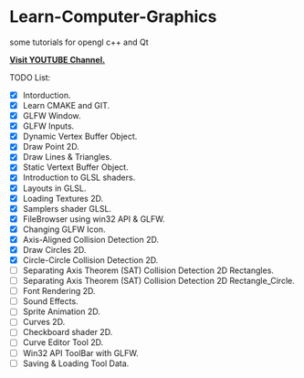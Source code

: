 # Learn-Computer-Graphics
some tutorials for opengl c++ and Qt

[**Visit YOUTUBE Channel.**](https://www.youtube.com/playlist?list=PLpj3stwSVSaphSt33SHbQbEnaejAtlYxs)<br>

TODO List:
- [x] Intorduction.
- [x] Learn CMAKE and GIT.
- [x] GLFW Window.
- [x] GLFW Inputs.
- [x] Dynamic Vertex Buffer Object.
- [x] Draw Point 2D.
- [x] Draw Lines & Triangles.
- [x] Static Vertext Buffer Object.
- [x] Introduction to GLSL shaders.
- [x] Layouts in GLSL.
- [x] Loading Textures 2D.
- [x] Samplers shader GLSL.
- [x] FileBrowser using win32 API & GLFW.
- [x] Changing GLFW Icon.
- [x] Axis-Aligned Collision Detection 2D.
- [x] Draw Circles 2D.
- [x] Circle-Circle Collision Detection 2D.
- [ ] Separating Axis Theorem (SAT) Collision Detection 2D Rectangles.
- [ ] Separating Axis Theorem (SAT) Collision Detection 2D Rectangle_Circle.
- [ ] Font Rendering 2D.
- [ ] Sound Effects.
- [ ] Sprite Animation 2D.
- [ ] Curves 2D.
- [ ] Checkboard shader 2D.
- [ ] Curve Editor Tool 2D.
- [ ] Win32 API ToolBar with GLFW.
- [ ] Saving & Loading Tool Data.

